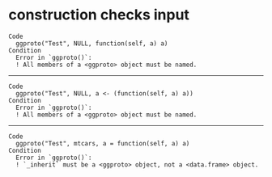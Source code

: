 # construction checks input

    Code
      ggproto("Test", NULL, function(self, a) a)
    Condition
      Error in `ggproto()`:
      ! All members of a <ggproto> object must be named.

---

    Code
      ggproto("Test", NULL, a <- (function(self, a) a))
    Condition
      Error in `ggproto()`:
      ! All members of a <ggproto> object must be named.

---

    Code
      ggproto("Test", mtcars, a = function(self, a) a)
    Condition
      Error in `ggproto()`:
      ! `_inherit` must be a <ggproto> object, not a <data.frame> object.

